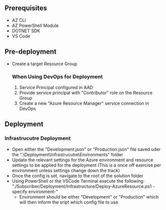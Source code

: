 ## Prerequisites
- AZ CLI
- AZ PowerShell Module
- DOTNET SDK
- VS Code

## Pre-deployment

- Create a target Resource Group
    ### When Using DevOps for Deployment
    1. Service Principal configured in AAD
    2. Provide service principal with "Contributor" role on the Resource Group
    3. Create a new  "Azure Resource Manager" service connection in DevOps

## Deployment


### Infrastrucutre Deployment

- Open either the "Development.json" or "Production.json" file saved uder the ".\Deployment\Infrastrucutre\Environments"    folder
- Update the relevant settings for the Azure environment and resource settings to be applied for the deployment (This is a once off exercise per environment unless settings change down the track)
- Once the config is set, navigate to the root of the solution folder
- Using PowerShell or the VSCode Terminal execute the following: "./Subscriber/Deployment/Infrastructure/Deploy-AzureResource.ps1 -specify environment-"
    - Environment should be either "Development" or "Production" which will then inform the sript which config file to use   